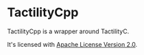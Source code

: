 # TactilityCpp

TactilityCpp is a wrapper around TactilityC.

It's licensed with [Apache License Version 2.0](LICENSE.md).
